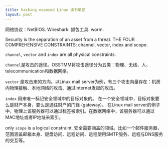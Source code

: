 ```yaml
---
title: hacking exposed Linux 读书笔记
layout: post
---
```


网络协议：NetBIOS.
Wireshark: 抓包工具.
worm.

Security is the separation of an asset from a threat.
THE FOUR COMPREHENSIVE CONSTRAINTS: channel, vector, index and scope.

`channel`, `vector` and `index` are all physical constraints.

`channel`是攻击的途径。OSSTMM将攻击途径分为五类：物理、无线、人、telecommunication和数据网络。

`vector` 是攻击来的方向。以Linux mail server为例，有三个攻击向量存在：机房内物理接触、本地网络的攻击、通过internet发起的攻击。

`index` 用来唯一标记安全领域中的目标对象的。
在一个安全领域中，目标对象要么是财产本身，要么是通往财产的门径 (gateway)。
在Linux mail server的例子中，物理上该服务器可以通过标签被索引。在数据网络中，该服务器可以通过MAC地址或者IP地址来索引。


only `scope` is a logical constraint.
安全需要涵盖的领域。比如一个邮件服务器，范围涵盖邮箱本身、键盘访问、远程访问、远程使用SMTP服务、远程与DNS服务的交互等。
